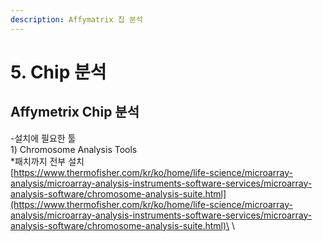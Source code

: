 ```yaml
---
description: Affymatrix 칩 분석
---
```


# 5. Chip 분석

## Affymetrix Chip 분석 

\-설치에 필요한 툴\
1\) Chromosome Analysis Tools\
\*패치까지 전부 설치\
[https://www.thermofisher.com/kr/ko/home/life-science/microarray-analysis/microarray-analysis-instruments-software-services/microarray-analysis-software/chromosome-analysis-suite.html](https://www.thermofisher.com/kr/ko/home/life-science/microarray-analysis/microarray-analysis-instruments-software-services/microarray-analysis-software/chromosome-analysis-suite.html)\
\
